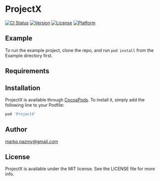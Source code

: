 # ProjectX

[![CI Status](https://img.shields.io/travis/marko.nazmy@gmail.com/ProjectX.svg?style=flat)](https://travis-ci.org/markoNazmy/ProjectX)
[![Version](https://img.shields.io/cocoapods/v/ProjectX.svg?style=flat)](https://cocoapods.org/pods/ProjectX)
[![License](https://img.shields.io/cocoapods/l/ProjectX.svg?style=flat)](https://cocoapods.org/pods/ProjectX)
[![Platform](https://img.shields.io/cocoapods/p/ProjectX.svg?style=flat)](https://cocoapods.org/pods/ProjectX)

## Example

To run the example project, clone the repo, and run `pod install` from the Example directory first.

## Requirements

## Installation

ProjectX is available through [CocoaPods](https://cocoapods.org). To install
it, simply add the following line to your Podfile:

```ruby
pod 'ProjectX'
```

## Author

marko.nazmy@gmail.com

## License

ProjectX is available under the MIT license. See the LICENSE file for more info.

